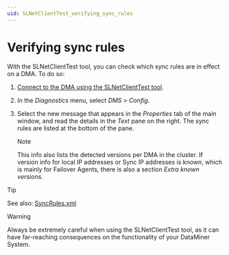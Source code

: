 ```yaml
---
uid: SLNetClientTest_verifying_sync_rules
---
```


# Verifying sync rules

With the SLNetClientTest tool, you can check which sync rules are in effect on a DMA. To do so:

1. [Connect to the DMA using the SLNetClientTest tool](xref:Connecting_to_a_DMA_with_the_SLNetClientTest_tool).

1. In the *Diagnostics* menu, select *DMS* > *Config*.

1. Select the new message that appears in the *Properties* tab of the main window, and read the details in the *Text* pane on the right. The sync rules are listed at the bottom of the pane.

   > [!NOTE]
   > This info also lists the detected versions per DMA in the cluster. If version info for local IP addresses or Sync IP addresses is known, which is mainly for Failover Agents, there is also a section *Extra known versions*.

> [!TIP]
> See also: [SyncRules.xml](xref:SyncRules_xml#syncrulesxml)

> [!WARNING]
> Always be extremely careful when using the SLNetClientTest tool, as it can have far-reaching consequences on the functionality of your DataMiner System.
